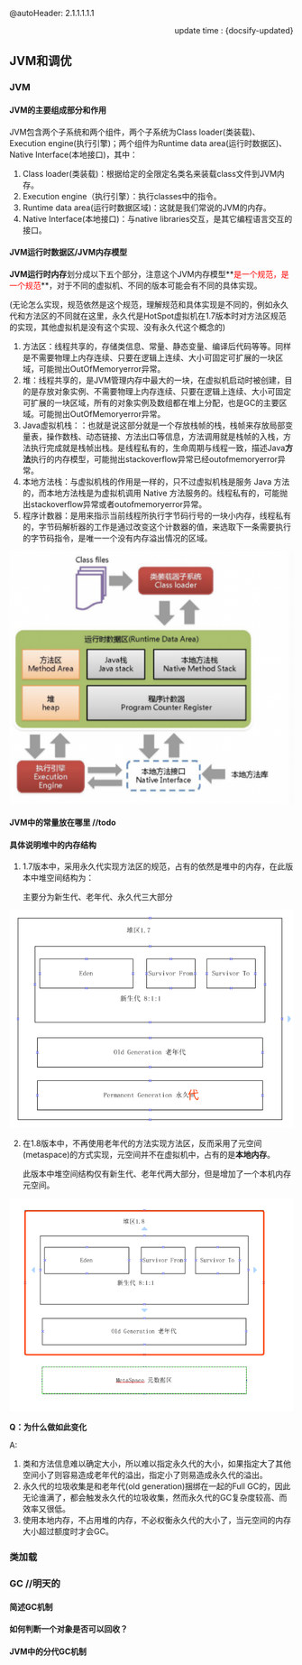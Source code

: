 @autoHeader: 2.1.1.1.1.1

<p align="right">update time : {docsify-updated}</p>



## JVM和调优

### JVM

#### JVM的主要组成部分和作用

JVM包含两个子系统和两个组件，两个子系统为Class loader(类装载)、Execution engine(执行引擎)；两个组件为Runtime data area(运行时数据区)、Native Interface(本地接口)，其中：

1. Class loader(类装载)：根据给定的全限定名类名来装载class文件到JVM内存。
2. Execution engine（执行引擎）：执行classes中的指令。
3. Runtime data area(运行时数据区域)：这就是我们常说的JVM的内存。
4. Native Interface(本地接口)：与native libraries交互，是其它编程语言交互的接口。

#### JVM运行时数据区/JVM内存模型

**JVM运行时内存**划分成以下五个部分，注意这个JVM内存模型**<font color = red>是一个规范，是一个规范</font>**，对于不同的虚拟机、不同的版本可能会有不同的具体实现。

(无论怎么实现，规范依然是这个规范，理解规范和具体实现是不同的，例如永久代和方法区的不同就在这里，永久代是HotSpot虚拟机在1.7版本时对方法区规范的实现，其他虚拟机是没有这个实现、没有永久代这个概念的) 

1. 方法区：线程共享的，存储类信息、常量、静态变量、编译后代码等等。同样是不需要物理上内存连续、只要在逻辑上连续、大小可固定可扩展的一块区域，可能抛出OutOfMemoryerror异常。  
2. 堆：线程共享的，是JVM管理内存中最大的一块，在虚拟机启动时被创建，目的是存放对象实例、不需要物理上内存连续、只要在逻辑上连续、大小可固定可扩展的一块区域，所有的对象实例及数组都在堆上分配，也是GC的主要区域。可能抛出OutOfMemoryerror异常。
3. Java虚拟机栈：：也就是说这部分就是一个存放栈帧的栈，栈帧来存放局部变量表，操作数栈、动态链接、方法出口等信息，方法调用就是栈帧的入栈，方法执行完成就是栈帧出栈。是线程私有的，生命周期与线程一致，描述Java**方法**执行的内存模型，可能抛出stackoverflow异常已经outofmemoryerror异常。
4. 本地方法栈：与虚拟机栈的作用是一样的，只不过虚拟机栈是服务 Java 方法的，而本地方法栈是为虚拟机调用 Native 方法服务的。线程私有的，可能抛出stackoverflow异常或者outofmemoryerror异常。
5. 程序计数器：是用来指示当前线程所执行字节码行号的一块小内存，线程私有的，字节码解析器的工作是通过改变这个计数器的值，来选取下一条需要执行的字节码指令，是唯一一个没有内存溢出情况的区域。

![image-20230824191436145](Java%E5%85%AB%E8%82%A1.assets/image-20230824191436145.png)

#### JVM中的常量放在哪里 //todo



#### 具体说明堆中的内存结构

1. 1.7版本中，采用永久代实现方法区的规范，占有的依然是堆中的内存，在此版本中堆空间结构为： 

   主要分为新生代、老年代、永久代三大部分 

![img](Java%E5%85%AB%E8%82%A1.assets/D5B6C511-50BB-4FA5-B1EA-776C7A2204CC-2875800.png)

2. 在1.8版本中，不再使用老年代的方法实现方法区，反而采用了元空间(metaspace)的方式实现，元空间并不在虚拟机中，占有的是**本地内存**。

   此版本中堆空间结构仅有新生代、老年代两大部分，但是增加了一个本机内存元空间。 

![img](Java%E5%85%AB%E8%82%A1.assets/106C0CCC-4484-4F56-BC3F-B190D447AD82-2875800.png)

**Q：为什么做如此变化**

A:

1. 类和方法信息难以确定大小，所以难以指定永久代的大小，如果指定大了其他空间小了则容易造成老年代的溢出，指定小了则易造成永久代的溢出。 
2. 永久代的垃圾收集是和老年代(old generation)捆绑在一起的Full GC的，因此无论谁满了，都会触发永久代的垃圾收集，然而永久代的GC复杂度较高、而效率又很低。 
3. 使用本地内存，不占用堆的内存，不必权衡永久代的大小了，当元空间的内存大小超过额度时才会GC。

### 类加载





### GC //明天的

#### 简述GC机制



#### 如何判断一个对象是否可以回收？



#### JVM中的分代GC机制









